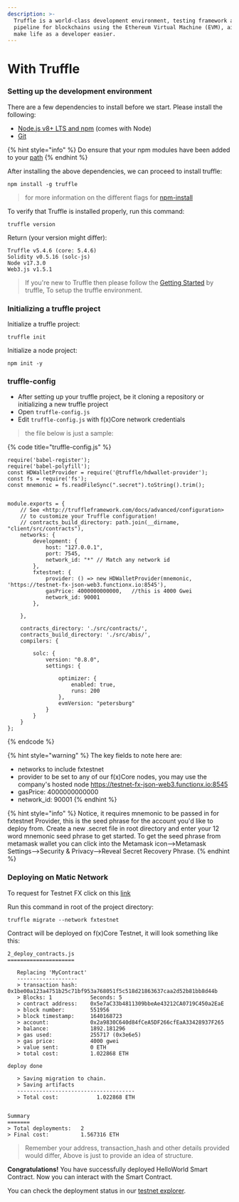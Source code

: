 ```yaml
---
description: >-
  Truffle is a world-class development environment, testing framework and asset
  pipeline for blockchains using the Ethereum Virtual Machine (EVM), aiming to
  make life as a developer easier.
---
```


# With Truffle

### **Setting up the development environment**

There are a few dependencies to install before we start. Please install the following:

* [Node.js v8+ LTS and npm](https://nodejs.org/en/download/) (comes with Node)
* [Git](https://git-scm.com)

{% hint style="info" %}
Do ensure that your npm modules have been added to your [path](https://www.java.com/en/download/help/path.html)
{% endhint %}

After installing the above dependencies, we can proceed to install truffle:

```
npm install -g truffle
```

> for more information on the different flags for [npm-install](https://docs.npmjs.com/cli/v8/commands/npm-install)

To verify that Truffle is installed properly, run this command:

```
truffle version
```

Return (your version might differ):

```
Truffle v5.4.6 (core: 5.4.6)
Solidity v0.5.16 (solc-js)
Node v17.3.0
Web3.js v1.5.1
```

> If you're new to Truffle then please follow the [Getting Started](https://www.trufflesuite.com/docs/truffle/quickstart) by truffle, To setup the truffle environment.

### Initializing a truffle project

Initialize a truffle project:

```
truffle init
```

Initialize a node project:

```
npm init -y
```

### **truffle-config**

* After setting up your truffle project, be it cloning a repository or initializing a new truffle project
* Open `truffle-config.js`
* Edit `truffle-config.js` with f(x)Core network credentials

> the file below is just a sample:

{% code title="truffle-config.js" %}
```jsdoc
require('babel-register');
require('babel-polyfill');
const HDWalletProvider = require('@truffle/hdwallet-provider');
const fs = require('fs');
const mnemonic = fs.readFileSync(".secret").toString().trim();


module.exports = {
    // See <http://truffleframework.com/docs/advanced/configuration>
    // to customize your Truffle configuration!
    // contracts_build_directory: path.join(__dirname, "client/src/contracts"),
    networks: {
        development: {
            host: "127.0.0.1",
            port: 7545,
            network_id: "*" // Match any network id
        },
        fxtestnet: {
            provider: () => new HDWalletProvider(mnemonic, 'https://testnet-fx-json-web3.functionx.io:8545'),
            gasPrice: 4000000000000,   //this is 4000 Gwei
            network_id: 90001
        },

    },

    contracts_directory: './src/contracts/',
    contracts_build_directory: './src/abis/',
    compilers: {

        solc: {
            version: "0.8.0",
            settings: {

                optimizer: {
                    enabled: true,
                    runs: 200
                },
                evmVersion: "petersburg"
            }
        }
    }
};
```
{% endcode %}

{% hint style="warning" %}
The key fields to note here are:

* networks to include fxtestnet
* provider to be set to any of our f(x)Core nodes, you may use the company's hosted node https://testnet-fx-json-web3.functionx.io:8545
* gasPrice: 4000000000000
* network\_id: 90001
{% endhint %}

{% hint style="info" %}
Notice, it requires mnemonic to be passed in for fxtestnet Provider, this is the seed phrase for the account you'd like to deploy from. Create a new .secret file in root directory and enter your 12 word mnemonic seed phrase to get started. To get the seed phrase from metamask wallet you can click into the Metamask icon-->Metamask Settings-->Security & Privacy-->Reveal Secret Recovery Phrase.
{% endhint %}

### **Deploying on Matic Network**

To request for Testnet FX click on this [link](https://dhobyghaut-faucet.functionx.io)

Run this command in root of the project directory:

```
truffle migrate --network fxtestnet
```

Contract will be deployed on f(x)Core Testnet, it will look something like this:

```
2_deploy_contracts.js
=====================

   Replacing 'MyContract'
   -------------------
   > transaction hash:    0x1be00a123a4751b25c71bf953a768051f5c518d21863637caa2d52b81bb8d44b
   > Blocks: 1            Seconds: 5
   > contract address:    0x5e7aC33b4811309bbeAe43212CA0719C450a2EaE
   > block number:        551956
   > block timestamp:     1640168723
   > account:             0x2a9830C640d84fCeA5DF266cfEaA33428937F265
   > balance:             1892.181296
   > gas used:            255717 (0x3e6e5)
   > gas price:           4000 gwei
   > value sent:          0 ETH
   > total cost:          1.022868 ETH

deploy done

   > Saving migration to chain.
   > Saving artifacts
   -------------------------------------
   > Total cost:            1.022868 ETH


Summary
=======
> Total deployments:   2
> Final cost:          1.567316 ETH
```

> Remember your address, transaction\_hash and other details provided would differ, Above is just to provide an idea of structure.

**Congratulations!** You have successfully deployed HelloWorld Smart Contract. Now you can interact with the Smart Contract.

You can check the deployment status in our [testnet explorer](https://testnet-fxscan.functionx.io).
